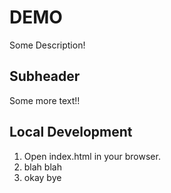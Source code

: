 # DEMO

Some Description!

## Subheader

Some more text!!

## Local Development

1. Open index.html in your browser.
2. blah blah
3. okay bye